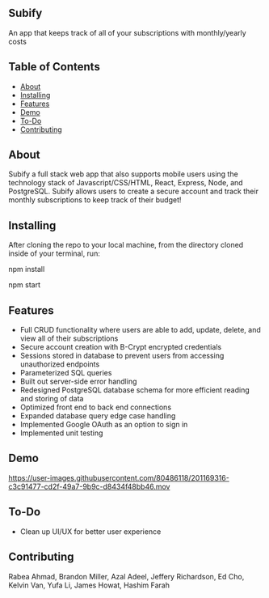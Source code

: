 ## Subify

An app that keeps track of all of your subscriptions with monthly/yearly costs

## Table of Contents

- [About](#about)
- [Installing](#installing)
- [Features](#features)
- [Demo](#demo)
- [To-Do](#to-do)
- [Contributing](#contributing)

## About

Subify a full stack web app that also supports mobile users using the technology stack of Javascript/CSS/HTML, React, Express, Node, and PostgreSQL. Subify allows users to create a secure account and track their monthly subscriptions to keep track of their budget!

## Installing

After cloning the repo to your local machine, from the directory cloned inside of your terminal, run:

npm install

npm start

## Features

- Full CRUD functionality where users are able to add, update, delete, and view all of their subscriptions
- Secure account creation with B-Crypt encrypted credentials
- Sessions stored in database to prevent users from accessing unauthorized endpoints
- Parameterized SQL queries
- Built out server-side error handling
- Redesigned PostgreSQL database schema for more efficient reading and storing of data
- Optimized front end to back end connections
- Expanded database query edge case handling
- Implemented Google OAuth as an option to sign in
- Implemented unit testing

## Demo


https://user-images.githubusercontent.com/80486118/201169316-c3c91477-cd2f-49a7-9b9c-d8434f48bb46.mov


## To-Do

- Clean up UI/UX for better user experience

## Contributing

Rabea Ahmad, Brandon Miller, Azal Adeel, Jeffery Richardson, Ed Cho, Kelvin Van, Yufa Li, James Howat, Hashim Farah
